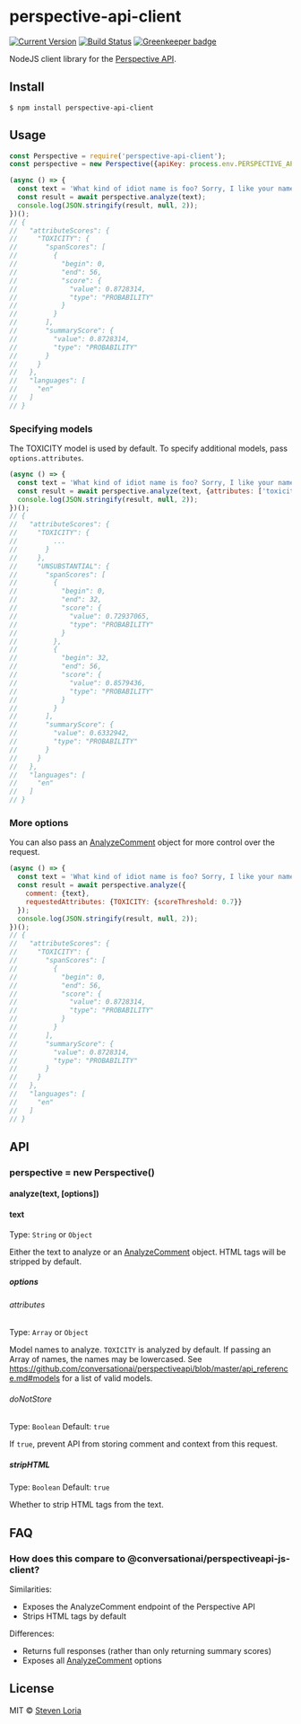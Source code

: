 # perspective-api-client

[![Current Version](https://img.shields.io/npm/v/perspective-api-client.svg)](https://www.npmjs.org/package/perspective-api-client)
[![Build Status](https://travis-ci.org/sloria/perspective-api-client.svg?branch=master)](https://travis-ci.org/sloria/perspective-api-client)
[![Greenkeeper badge](https://badges.greenkeeper.io/sloria/perspective-api-client.svg)](https://greenkeeper.io/)

NodeJS client library for the [Perspective API](https://www.perspectiveapi.com/).

## Install

```
$ npm install perspective-api-client
```

## Usage

```js
const Perspective = require('perspective-api-client');
const perspective = new Perspective({apiKey: process.env.PERSPECTIVE_API_KEY});

(async () => {
  const text = 'What kind of idiot name is foo? Sorry, I like your name.';
  const result = await perspective.analyze(text);
  console.log(JSON.stringify(result, null, 2));
})();
// {
//   "attributeScores": {
//     "TOXICITY": {
//       "spanScores": [
//         {
//           "begin": 0,
//           "end": 56,
//           "score": {
//             "value": 0.8728314,
//             "type": "PROBABILITY"
//           }
//         }
//       ],
//       "summaryScore": {
//         "value": 0.8728314,
//         "type": "PROBABILITY"
//       }
//     }
//   },
//   "languages": [
//     "en"
//   ]
// }
```

### Specifying models

The TOXICITY model is used by default. To specify additional models,
    pass `options.attributes`.

```js
(async () => {
  const text = 'What kind of idiot name is foo? Sorry, I like your name.';
  const result = await perspective.analyze(text, {attributes: ['toxicity', 'unsubstantial']});
  console.log(JSON.stringify(result, null, 2));
})();
// {
//   "attributeScores": {
//     "TOXICITY": {
//         ...
//       }
//     },
//     "UNSUBSTANTIAL": {
//       "spanScores": [
//         {
//           "begin": 0,
//           "end": 32,
//           "score": {
//             "value": 0.72937065,
//             "type": "PROBABILITY"
//           }
//         },
//         {
//           "begin": 32,
//           "end": 56,
//           "score": {
//             "value": 0.8579436,
//             "type": "PROBABILITY"
//           }
//         }
//       ],
//       "summaryScore": {
//         "value": 0.6332942,
//         "type": "PROBABILITY"
//       }
//     }
//   },
//   "languages": [
//     "en"
//   ]
// }
```

### More options

You can also pass an [AnalyzeComment](https://github.com/conversationai/perspectiveapi/blob/master/api_reference.md#analyzecomment-request)
object for more control over the request.

```js
(async () => {
  const text = 'What kind of idiot name is foo? Sorry, I like your name.';
  const result = await perspective.analyze({
    comment: {text},
    requestedAttributes: {TOXICITY: {scoreThreshold: 0.7}}
  });
  console.log(JSON.stringify(result, null, 2));
})();
// {
//   "attributeScores": {
//     "TOXICITY": {
//       "spanScores": [
//         {
//           "begin": 0,
//           "end": 56,
//           "score": {
//             "value": 0.8728314,
//             "type": "PROBABILITY"
//           }
//         }
//       ],
//       "summaryScore": {
//         "value": 0.8728314,
//         "type": "PROBABILITY"
//       }
//     }
//   },
//   "languages": [
//     "en"
//   ]
// }
```

## API

### perspective = new Perspective()

#### analyze(text, [options])

#### text

Type: `String` or `Object`

Either the text to analyze or an [AnalyzeComment](https://github.com/conversationai/perspectiveapi/blob/master/api_reference.md#analyzecomment-request) object.
HTML tags will be stripped by default.

##### options

###### attributes

Type: `Array` or `Object`

Model names to analyze. `TOXICITY` is analyzed by default. If passing an Array of names, the names may be lowercased.
See https://github.com/conversationai/perspectiveapi/blob/master/api_reference.md#models
for a list of valid models.

###### doNotStore

Type: `Boolean`
Default: `true`

If `true`, prevent API from storing comment and context from this request.

##### stripHTML

Type: `Boolean`
Default: `true`

Whether to strip HTML tags from the text.

## FAQ

### How does this compare to @conversationai/perspectiveapi-js-client?

Similarities:

- Exposes the AnalyzeComment endpoint of the Perspective API
- Strips HTML tags by default

Differences:


- Returns full responses (rather than only returning summary scores)
- Exposes all [AnalyzeComment](https://github.com/conversationai/perspectiveapi/blob/master/api_reference.md#analyzecomment-request) options

## License

MIT © [Steven Loria](http://stevenloria.com)
